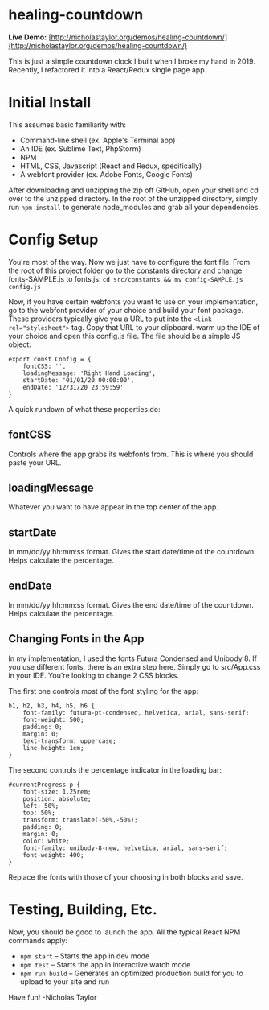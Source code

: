 # healing-countdown

**Live Demo:** [http://nicholastaylor.org/demos/healing-countdown/](http://nicholastaylor.org/demos/healing-countdown/)

This is just a simple countdown clock I built when I broke my hand in 2019. Recently, I refactored it into a React/Redux single page app.

# Initial Install

This assumes basic familiarity with:
* Command-line shell (ex. Apple's Terminal app)
* An IDE (ex. Sublime Text, PhpStorm)
* NPM
* HTML, CSS, Javascript (React and Redux, specifically)
* A webfont provider (ex. Adobe Fonts, Google Fonts)

After downloading and unzipping the zip off GitHub, open your shell and cd over to the unzipped directory. In the root of the unzipped directory, simply run `npm install` to generate node_modules and grab all your dependencies.

# Config Setup

You're most of the way. Now we just have to configure the font file. From the root of this project folder go to the constants directory and change fonts-SAMPLE.js to fonts.js:
`cd src/constants && mv config-SAMPLE.js config.js`

Now, if you have certain webfonts you want to use on your implementation, go to the webfont provider of your choice and build your font package. These providers typically give you a URL to put into the `<link rel="stylesheet">` tag. Copy that URL to your clipboard. warm up the IDE of your choice and open this config.js file. The file should be a simple JS object:

```
export const Config = {
	fontCSS: '',
	loadingMessage: 'Right Hand Loading',
	startDate: '01/01/20 00:00:00',
	endDate: '12/31/20 23:59:59'
}
```

A quick rundown of what these properties do:

## fontCSS
Controls where the app grabs its webfonts from. This is where you should paste your URL.

## loadingMessage
Whatever you want to have appear in the top center of the app.

## startDate
In mm/dd/yy hh:mm:ss format. Gives the start date/time of the countdown. Helps calculate the percentage.

## endDate
In mm/dd/yy hh:mm:ss format. Gives the end date/time of the countdown. Helps calculate the percentage.

## Changing Fonts in the App

In my implementation, I used the fonts Futura Condensed and Unibody 8. If you use different fonts, there is an extra step here. Simply go to src/App.css in your IDE. You're looking to change 2 CSS blocks.

The first one controls most of the font styling for the app:

```
h1, h2, h3, h4, h5, h6 {
    font-family: futura-pt-condensed, helvetica, arial, sans-serif;
    font-weight: 500; 
    padding: 0;
    margin: 0;
    text-transform: uppercase;
    line-height: 1em;
}
```

The second controls the percentage indicator in the loading bar:


```
#currentProgress p {
    font-size: 1.25rem;
    position: absolute;
    left: 50%;
    top: 50%;
    transform: translate(-50%,-50%);
    padding: 0;
    margin: 0;
    color: white;
    font-family: unibody-8-new, helvetica, arial, sans-serif;
    font-weight: 400;
}
```

Replace the fonts with those of your choosing in both blocks and save.


# Testing, Building, Etc.

Now, you should be good to launch the app. All the typical React NPM commands apply:
* `npm start` – Starts the app in dev mode
* `npm test` – Starts the app in interactive watch mode
* `npm run build`  – Generates an optimized production build for you to upload to your site and run

Have fun!
-Nicholas Taylor
